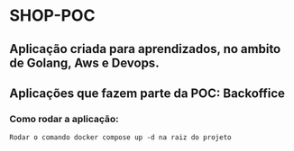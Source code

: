 # SHOP-POC

## Aplicação criada para aprendizados, no ambito de Golang, Aws e Devops.
## Aplicações que fazem parte da POC:  Backoffice

### Como rodar a aplicação:
    Rodar o comando docker compose up -d na raiz do projeto

